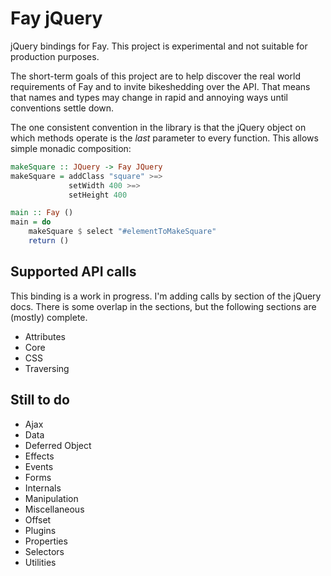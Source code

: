 Fay jQuery
==========

jQuery bindings for Fay. This project is experimental and not suitable for
production purposes.

The short-term goals of this project are to help discover the real world
requirements of Fay and to invite bikeshedding over the API. That means that
names and types may change in rapid and annoying ways until conventions settle
down.

The one consistent convention in the library is that the jQuery object on which
methods operate is the *last* parameter to every function. This allows simple
monadic composition:

```haskell
makeSquare :: JQuery -> Fay JQuery
makeSquare = addClass "square" >=>
             setWidth 400 >=>
             setHeight 400

main :: Fay ()
main = do
    makeSquare $ select "#elementToMakeSquare"
    return ()
```

Supported API calls
-------------------

This binding is a work in progress. I'm adding calls by section of the jQuery
docs. There is some overlap in the sections, but the following sections are
(mostly) complete.

- Attributes
- Core
- CSS
- Traversing

Still to do
-----------

- Ajax
- Data
- Deferred Object
- Effects
- Events
- Forms
- Internals
- Manipulation
- Miscellaneous
- Offset
- Plugins
- Properties
- Selectors
- Utilities
